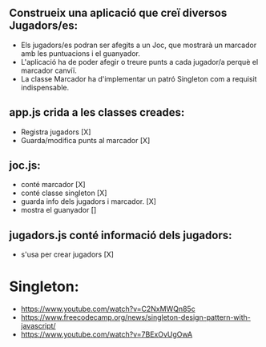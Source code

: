## Construeix una aplicació que creï diversos Jugadors/es:
 - Els jugadors/es podran ser afegits a un Joc, que mostrarà un marcador amb les puntuacions i el guanyador.
 - L'aplicació ha de poder afegir o treure punts a cada jugador/a perquè el marcador canviï. 
 - La classe Marcador ha d'implementar un patró Singleton com a requisit indispensable.


## app.js crida a les classes creades:
- Registra jugadors [X]
- Guarda/modifica punts al marcador [X]

## joc.js:
- conté marcador [X]
- conté classe singleton [X]
- guarda info dels jugadors i marcador. [X]
- mostra el guanyador []

## jugadors.js conté informació dels jugadors:
- s'usa per crear jugadors [X]

# Singleton: 
- https://www.youtube.com/watch?v=C2NxMWQn85c
- https://www.freecodecamp.org/news/singleton-design-pattern-with-javascript/
- https://www.youtube.com/watch?v=7BExOvUgOwA
